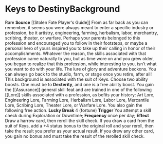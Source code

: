﻿---
ability: null
ability_boost: null
feat: null
id: '367'
name: Keys to Destiny
prerequisite: null
rarity: null
skill: null
source: '[[DATABASE/source/Stolen Fate Player''s Guide|Stolen Fate Player''s Guide]]'
subcategory: null
trait: null
type: null

---
# Keys to Destiny<span class="item-type">Background</span>

<span class="trait-rare item-trait">Rare</span>
**Source** [[Stolen Fate Player's Guide]]
From as far back as you can remember, it seems you were always meant to enter a specific industry or profession, be it artistry, engineering, farming, herbalism, labor, merchantry, scribing, theater, or warfare. Perhaps your parents belonged to this profession and encouraged you to follow in their footsteps, or maybe a personal hero of yours inspired you to take up their calling in honor of their accomplishments. Whatever the reason, the skills associated with that profession came naturally to you, but as time wore on and you grew older, you began to realize that this profession, while interesting to you, isn't what you want to do with your life. The lure of glory and adventure beckons. You can always go back to the studio, farm, or stage once you retire, after all!
 This background is associated with the suit of Keys.
 Choose two ability boosts. One must be to **Dexterity**, and one is a free ability boost.
 You gain the [[Assurance]] general skill feat and are trained in one of the following [[Lore]] skills associated with a profession, as befits your history: Art Lore, Engineering Lore, Farming Lore, Herbalism Lore, Labor Lore, Mercantile Lore, Scribing Lore, Theater Lore, or Warfare Lore. You also gain the following free action.
 **Lucky Break** <span class="action-icon">4</span> (fortune) **Trigger** You attempt a skill check during Exploration or Downtime; **Frequency** once per day; **Effect** Draw a harrow card, then reroll the skill check. If you draw a card from the suit of Keys, add a +4 status bonus to the original roll and your reroll, then take the result you prefer as your actual result. If you drew any other card, you gain no bonus and must take the result of the rerolled skill check.